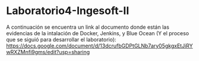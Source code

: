 # Laboratorio4-Ingesoft-II

A continuación se encuentra un link al documento donde están las evidencias de la intalación de Docker, Jenkins, y Blue Ocean (Y el proceso que se siguió para desarrollar el laboratorio): https://docs.google.com/document/d/13dcrufbGDPtGLNb7ary05gkgxEtJiRYwRXZMnfi9gms/edit?usp=sharing
